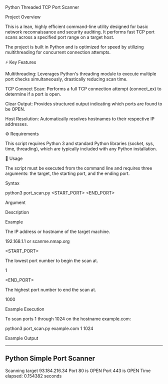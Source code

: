 Python Threaded TCP Port Scanner

Project Overview

This is a lean, highly efficient command-line utility designed for basic network reconnaissance and security auditing. It performs fast TCP port scans across a specified port range on a target host.

The project is built in Python and is optimized for speed by utilizing multithreading for concurrent connection attempts.

⚡ Key Features

Multithreading: Leverages Python's threading module to execute multiple port checks simultaneously, drastically reducing scan time.

TCP Connect Scan: Performs a full TCP connection attempt (connect_ex) to determine if a port is open.

Clear Output: Provides structured output indicating which ports are found to be OPEN.

Host Resolution: Automatically resolves hostnames to their respective IP addresses.

⚙️ Requirements

This script requires Python 3 and standard Python libraries (socket, sys, time, threading), which are typically included with any Python installation.

🚀 Usage

The script must be executed from the command line and requires three arguments: the target, the starting port, and the ending port.

Syntax

python3 port_scan.py <TARGET> <START_PORT> <END_PORT>


Argument

Description

Example

<TARGET>

The IP address or hostname of the target machine.

192.168.1.1 or scanme.nmap.org

<START_PORT>

The lowest port number to begin the scan at.

1

<END_PORT>

The highest port number to end the scan at.

1000

Example Execution

To scan ports 1 through 1024 on the hostname example.com:

python3 port_scan.py example.com 1 1024


Example Output

----------------------------------------------------------------------
Python Simple Port Scanner
----------------------------------------------------------------------
Scanning target 93.184.216.34
Port 80 is OPEN
Port 443 is OPEN
Time elapsed: 0.154382 seconds
